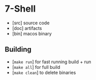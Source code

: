 # 7-Shell

- [src] source code
- [doc] artifacts
- [bin] macos binary

## Building

- [`make run`] for fast running build + run
- [`make all`] for full build
- [`make clean`] to delete binaries

